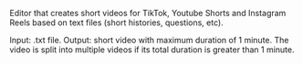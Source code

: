 Editor that creates short videos for TikTok, Youtube Shorts and Instagram Reels based on text files (short histories, questions, etc).

Input: .txt file.
Output: short video with maximum duration of 1 minute. The video is split into multiple videos if its total duration is greater than 1 minute.
